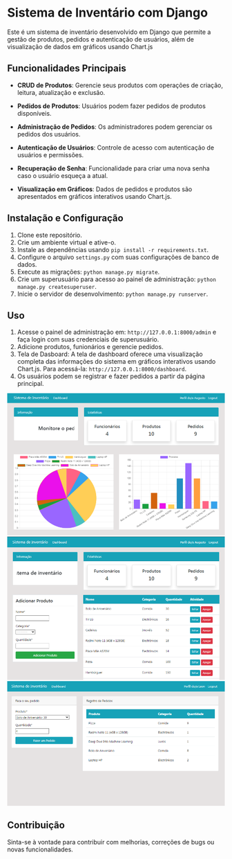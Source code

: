 # Sistema de Inventário com Django

Este é um sistema de inventário desenvolvido em Django que permite a gestão de produtos, pedidos e autenticação de usuários, além de visualização de dados em gráficos usando Chart.js

## Funcionalidades Principais

- **CRUD de Produtos**: Gerencie seus produtos com operações de criação, leitura, atualização e exclusão.

- **Pedidos de Produtos**: Usuários podem fazer pedidos de produtos disponíveis.

- **Administração de Pedidos**: Os administradores podem gerenciar os pedidos dos usuários.

- **Autenticação de Usuários**: Controle de acesso com autenticação de usuários e permissões.

- **Recuperação de Senha**: Funcionalidade para criar uma nova senha caso o usuário esqueça a atual.

- **Visualização em Gráficos**: Dados de pedidos e produtos são apresentados em gráficos interativos usando Chart.js.



## Instalação e Configuração

1. Clone este repositório.
2. Crie um ambiente virtual e ative-o.
3. Instale as dependências usando `pip install -r requirements.txt`.
4. Configure o arquivo `settings.py` com suas configurações de banco de dados.
5. Execute as migrações: `python manage.py migrate`.
6. Crie um superusuário para acesso ao painel de administração: `python manage.py createsuperuser`.
7. Inicie o servidor de desenvolvimento: `python manage.py runserver`.

## Uso

1. Acesse o painel de administração em: `http://127.0.0.1:8000/admin` e faça login com suas credenciais de superusuário. 
2. Adicione produtos, funionários e gerencie pedidos.
3. Tela de Dasboard: A tela de dashboard oferece uma visualização completa das informações do sistema em gráficos interativos usando Chart.js. Para acessá-la: `http://127.0.0.1:8000/dashboard`.
4. Os usuários podem se registrar e fazer pedidos a partir da página principal.

![Monitoramento de Pedidos e Produtos](./demo_images/demo_1.PNG)
![Adicionar Produto](./demo_images/demo_2.PNG)
![Fazer um Pedido](./demo_images/demo_3.PNG)



## Contribuição

Sinta-se à vontade para contribuir com melhorias, correções de bugs ou novas funcionalidades.
